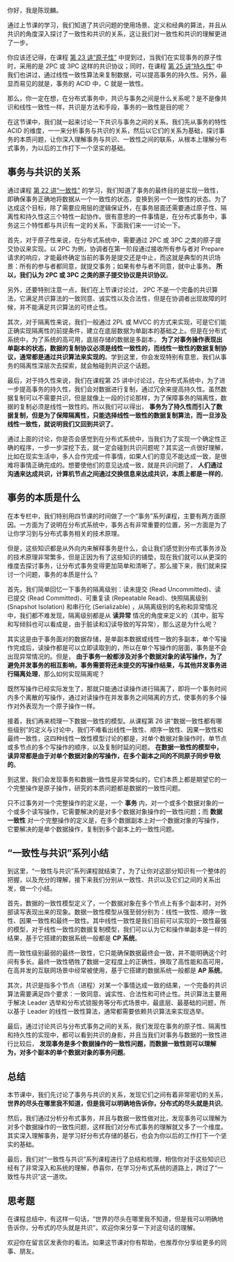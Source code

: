 你好，我是陈现麟。

通过上节课的学习，我们知道了共识问题的使用场景、定义和经典的算法，并且从共识的角度深入探讨了一致性和共识的关系，这让我们对一致性和共识的理解更进了一步。

你应该还记得，在课程 [第 23 讲“原子性”](https://time.geekbang.org/column/article/498423) 中提到过，当我们在实现事务的原子性时，采用的是 2PC 或 3PC 这样的共识协议；同时，在课程 [第 25 讲“持久性”](https://time.geekbang.org/column/article/500579) 中我们也讲过，通过线性一致性算法来复制数据，可以提高事务的持久性。另外，最显而易见的就是，事务的 ACID 中，C 就是一致性。

那么，你一定在想，在分布式事务中，共识与事务之间是什么关系呢？是不是像共识和线性一致性一样，共识是方法和手段，事务的一致性是目的呢？

在这节课中，我们就一起来讨论一下共识与事务之间的关系。我们先从事务的特性 ACID 的维度，一一来分析事务与共识的关系，然后以它们的关系为基础，探讨事务的本质问题，让你深入理解事务与共识、一致性之间的联系，从根本上理解分布式事务，为以后的工作打下一个坚实的基础。

## 事务与共识的关系

通过课程 [第 22 讲“一致性”](https://time.geekbang.org/column/article/497528) 的学习，我们知道了事务的最终目的是实现一致性，即确保事务正确地将数据从一个一致性的状态，变换到另一个一致性的状态。为了达成这个目标，除了需要应用层的逻辑保证外，在事务层面还需要通过原子性、隔离性和持久性这三个特性一起协作。很有意思的一件事情是，在分布式事务中，事务这三个特性都与共识有一定的关系，下面我们来一一讨论一下。

首先，对于原子性来说，在分布式系统中，需要通过 2PC 或 3PC 之类的原子提交协议来实现。以 2PC 为例，协调者在第一阶段通过接收所有参与者对 Prepare 请求的响应，才能最终确定当前的事务是提交还是中止，而这就是典型的共识场景：所有的参与者都同意，就提交事务；如果有参与者不同意，就中止事务。 **所以，我们认为 2PC 或 3PC 之类的原子提交协议是共识协议**。

另外，还要特别注意一点，我们在上节课讨论过， 2PC 不是一个完备的共识算法，它满足共识算法的一致同意、诚实性以及合法性，但是在协调者出现故障的时候，并不能满足共识算法的可终止性。

其次，对于隔离性来说，我们一般通过 2PL 或 MVCC 的方式来实现，可是它们能正确实现隔离性的前提条件，建立在底层数据为单副本的基础之上。但是在分布式系统中，为了系统的高可用，底层存储的数据是多副本， **为了对事务操作表现出单副本的状态，数据的复制协议必须是线性一致性的，而线性一致性的数据复制协议，通常都是通过共识算法来实现的**。学到这里，你会发现特别有意思，我们从事务的隔离性深层次去探索，就会触碰到共识这个话题。

最后，对于持久性来说，我们在课程第 25 讲中讨论过，在分布式系统中，为了进一步提高事务的持久性，我们会对数据进行复制，通过冗余来提高持久性。虽然数据复制可以不需要共识，但是就像上一段的讨论那样，为了保障事务的隔离性，数据的复制必须是线性一致性的。所以我们可以得出， **事务为了持久性而引入了数据复制，但是为了保障隔离性，只能选择线性一致性的数据复制算法，而一旦涉及线性一致性，就说明我们又回到共识了**。

通过上面的讨论，你是否会感觉到在分布式系统中，当我们为了实现一个确定性正确的程序，一步一步深挖下去，就一定会碰到共识问题呢？其实这一点很好理解，比如在现实生活中，多人合作完成一件事情，如果人们的意见不能达成一致，是很难将事情正确完成的。想要使他们的意见达成一致，就是共识问题了， **人们通过沟通来达成共识，计算机节点之间通过交换信息来达成共识，本质上都是一样的**。

## 事务的本质是什么

在本专栏中，我们特别用四节课的时间做了一个“事务”系列课程，主要有两方面原因。一方面为了说明在分布式系统中，事务占有非常重要的位置，另一方面是为了让你学习到与分布式事务相关的技术原理。

但是，这些知识都是从外向内来解释事务是什么，会让我们感觉到分布式事务涉及的技术原理非常繁多，但是正因为有了这些知识的铺垫，现在我们就可以从更深的维度去探讨事务，让分布式事务变得更加简单和清晰了。那么接下来，我们就来探讨一个问题，事务的本质是什么？

首先，我们简单回忆一下事务的隔离级别：读未提交 (Read Uncommitted)、读已提交 (Read Committed)、可重复读 (Repeatable Read)、快照隔离级别 (Snapshot Isolation) 和串行化 (Serializable) ，从隔离级别的名称和异常情况中，我们都不难发现，隔离级别都是从 **读异常** 情况的角度来定义的（其中，脏写和写倾斜也可以看成是，由于脏读和幻读导致的写异常），那么这是为什么呢？

其实这是由于事务面对的数据存储，是单副本数据或线性一致的多副本，单个写操作完成后，读操作都是可以立即读取到的，所以在单个写操作的层面，事务是不会出现异常情况的。但是， **由于事务一般都涉及对多个数据对象的读写操作，为了避免并发事务的相互影响，事务需要将还未提交的写操作结果，与其他并发事务进行隔离处理**，那么如何实现隔离呢？

既然写操作已经实际发生了，那就只能通过读操作进行隔离了，即将一个事务时间内多个离散的写操作，通过对读操作在并发事务之间隔离的方式，使事务的多个操作对外表现为一个原子操作一样。

接着，我们再来梳理一下数据一致性的模型。从课程第 26 讲“数据一致性都有哪些级别”的定义与讨论中，我们不难看出线性一致性、顺序一致性、因果一致性和最终一致性，这四种线性一致性模型讨论的都是，对单个数据对象操作时，单节点或多节点的多个写操作的顺序，以及复制时延的问题。 **在数据一致性的模型中，读异常都是由于对单个数据对象的写操作，在多个副本之间的不同原子同步导致的**。

到这里，我们会发现事务和数据一致性是非常类似的，它们本质上都是期望它的一个完整操作是原子操作，研究的本质问题都是数据的一致性问题。

只不过事务对一个完整操作的定义是，一个 **事务** 内，对一个或多个数据对象的一个或多个读写操作，它需要解决的是对多个数据对象操作的一致性问题；而 **数据一致性** 对一个完整操作的定义是，在多个数据副本上对一个数据对象的写操作，它要解决的是单个数据操作，复制到多个副本上的一致性问题。

## “一致性与共识”系列小结

到这里，“一致性与共识”系列课程就结束了，为了让你对这部分知识有一个整体的把握，以及充分的理解，接下来我们分别从一致性、共识以及它们之间的关系出发，做一个小结。

首先，数据的一致性模型定义了，一个数据对象在多个节点上有多个副本时，对外部读写表现出来的现象。数据一致性模型从强至弱分别为：线性一致性、顺序一致性、因果一致性和最终一致性。其中线性一致性是我们目前可以实现的一致性最强的模型，对于线性一致性的数据复制模型，我们可以认为它和操作单副本是一样的结果，基于它搭建的数据系统一般都是 **CP 系统**。

而一致性级别最弱的最终一致性，它只能确保数据最终会一致，并不能明确这个时间有多长。最终一致性牺牲了数据一定程度上的正确性，换取了高性能和高可用，在高并发的互联网场景中经常被使用，基于它搭建的数据系统一般都是 **AP 系统**。

其次，共识是指多个节点（进程）对某一个事情达成一致的结果，一个完备的共识算法需要满足四个要求：一致同意、诚实性、合法性和可终止性。共识算法主要用于解决 Leader 选举和分布式锁服务等分布式场景中，最底层、最基础的问题，所以基于 Leader 的线性一致性算法，通常都需要依赖共识算法来实现选举。

最后，通过讨论共识与分布式事务之间的关系，我们发现在事务的原子性、隔离性和持久性的实现中，都可以看到共识的身影，并且当我们对事务与数据的一致性进行比较后， **发现事务是多个数据操作的一致性问题，而数据一致性则可以理解为，对多个副本的单个数据对象的事务问题**。

## 总结

本节课中，我们先讨论了事务与共识的关系，发现它们之间有着非常密切的关系， **世界的尽头在哪里我不知道，但是我可以明确地告诉你，分布式的尽头就是共识**。

然后，我们通过分析分布式事务，并且与数据一致性做对比，发现事务可以理解为对多个数据操作的一致性问题，这样我们对分布式事务的理解就又多了一个维度。其实深入理解事务，是学习好分布式存储的基石，也会为你以后的工作打下一个坚实的基础。

最后，我们对“一致性与共识”系列课程进行了总结和梳理，相信你对于这些知识已经有了非常深入和系统的理解，恭喜你，在学习分布式系统的道路上，跨过了“一致性与共识”这一道坎。

## 思考题

在课程总结中，有这样一句话，“世界的尽头在哪里我不知道，但是我可以明确地告诉你，分布式的尽头就是共识”，欢迎你来分享一下对这句话的理解。

欢迎你在留言区发表你的看法。如果这节课对你有帮助，也推荐你分享给更多的同事、朋友。